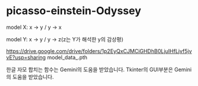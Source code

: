 # picasso-einstein-Odyssey

model X: x -> y / y -> x

model Y: x -> y / y -> z(z는 Y가 해석한 y의 감상평)


https://drive.google.com/drive/folders/1p2EyQxCJMCiGHDhB0LjuIHfLjvf5jvvE?usp=sharing
model_data_.pth

한글 자모 합치는 함수는 Gemini의 도움을 받았습니다.
Tkinter의 GUI부분은 Gemini의 도움을 받았습니다.
